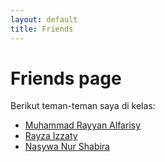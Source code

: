 ```yaml
---
layout: default
title: Friends
---
```

# Friends page

Berikut teman-teman saya di kelas:
- [Muhammad Rayyan Alfarisy](https://rayyanalfarisy.github.io/)
- [Rayza Izzaty](https://rayzaizzaty.github.io/)
- [Nasywa Nur Shabira](https://nsywaanurshbiraa.githu.io/)
